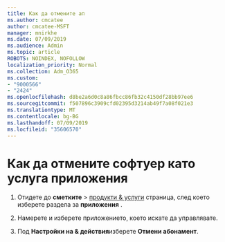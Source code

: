 ```yaml
---
title: Как да отмените ап
ms.author: cmcatee
author: cmcatee-MSFT
manager: mnirkhe
ms.date: 07/09/2019
ms.audience: Admin
ms.topic: article
ROBOTS: NOINDEX, NOFOLLOW
localization_priority: Normal
ms.collection: Adm_O365
ms.custom:
- "9000566"
- "2424"
ms.openlocfilehash: d8be2a6d0c8a86fbcc86fb32c4150df28bb97ee6
ms.sourcegitcommit: f507896c3909cfd02395d3214ab49f7a08f021e3
ms.translationtype: MT
ms.contentlocale: bg-BG
ms.lasthandoff: 07/09/2019
ms.locfileid: "35606570"
---
```

# <a name="how-to-cancel-software-as-a-service-apps"></a>Как да отмените софтуер като услуга приложения 

1. Отидете до **сметките** > [продукти & услуги](https://go.microsoft.com/fwlink/p/?linkid=842054) страница, след което изберете раздела за **приложения** .

2. Намерете и изберете приложението, което искате да управлявате.

3. Под **Настройки на & действия**изберете **Отмени абонамент**.
